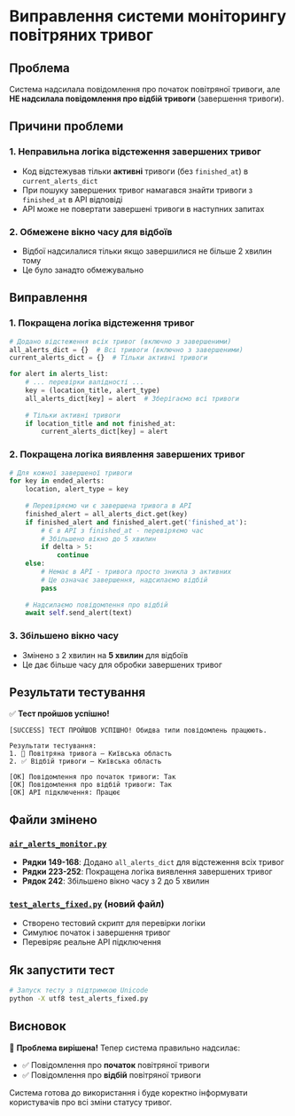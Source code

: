 # Виправлення системи моніторингу повітряних тривог

## Проблема
Система надсилала повідомлення про початок повітряної тривоги, але **НЕ надсилала повідомлення про відбій тривоги** (завершення тривоги).

## Причини проблеми

### 1. Неправильна логіка відстеження завершених тривог
- Код відстежував тільки **активні** тривоги (без `finished_at`) в `current_alerts_dict`
- При пошуку завершених тривог намагався знайти тривоги з `finished_at` в API відповіді
- API може не повертати завершені тривоги в наступних запитах

### 2. Обмежене вікно часу для відбоїв
- Відбої надсилалися тільки якщо завершилися не більше 2 хвилин тому
- Це було занадто обмежувально

## Виправлення

### 1. Покращена логіка відстеження тривог
```python
# Додано відстеження всіх тривог (включно з завершеними)
all_alerts_dict = {}  # Всі тривоги (включно з завершеними)
current_alerts_dict = {}  # Тільки активні тривоги

for alert in alerts_list:
    # ... перевірки валідності ...
    key = (location_title, alert_type)
    all_alerts_dict[key] = alert  # Зберігаємо всі тривоги
    
    # Тільки активні тривоги
    if location_title and not finished_at:
        current_alerts_dict[key] = alert
```

### 2. Покращена логіка виявлення завершених тривог
```python
# Для кожної завершеної тривоги
for key in ended_alerts:
    location, alert_type = key
    
    # Перевіряємо чи є завершена тривога в API
    finished_alert = all_alerts_dict.get(key)
    if finished_alert and finished_alert.get('finished_at'):
        # Є в API з finished_at - перевіряємо час
        # Збільшено вікно до 5 хвилин
        if delta > 5:
            continue
    else:
        # Немає в API - тривога просто зникла з активних
        # Це означає завершення, надсилаємо відбій
        pass
    
    # Надсилаємо повідомлення про відбій
    await self.send_alert(text)
```

### 3. Збільшено вікно часу
- Змінено з 2 хвилин на **5 хвилин** для відбоїв
- Це дає більше часу для обробки завершених тривог

## Результати тестування

✅ **Тест пройшов успішно!**

```
[SUCCESS] ТЕСТ ПРОЙШОВ УСПІШНО! Обидва типи повідомлень працюють.

Результати тестування:
1. 🚨 Повітряна тривога — Київська область
2. ✅ Відбій тривоги — Київська область

[OK] Повідомлення про початок тривоги: Так
[OK] Повідомлення про відбій тривоги: Так
[OK] API підключення: Працює
```

## Файли змінено

### [`air_alerts_monitor.py`](air_alerts_monitor.py:149)
- **Рядки 149-168**: Додано `all_alerts_dict` для відстеження всіх тривог
- **Рядки 223-252**: Покращена логіка виявлення завершених тривог
- **Рядок 242**: Збільшено вікно часу з 2 до 5 хвилин

### [`test_alerts_fixed.py`](test_alerts_fixed.py:1) (новий файл)
- Створено тестовий скрипт для перевірки логіки
- Симулює початок і завершення тривог
- Перевіряє реальне API підключення

## Як запустити тест

```bash
# Запуск тесту з підтримкою Unicode
python -X utf8 test_alerts_fixed.py
```

## Висновок

🎉 **Проблема вирішена!** Тепер система правильно надсилає:
- ✅ Повідомлення про **початок** повітряної тривоги
- ✅ Повідомлення про **відбій** повітряної тривоги

Система готова до використання і буде коректно інформувати користувачів про всі зміни статусу тривог.